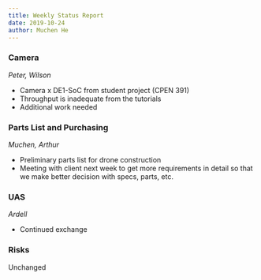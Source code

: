 ```yaml
---
title: Weekly Status Report
date: 2019-10-24
author: Muchen He
---
```


### Camera

 *Peter, Wilson*

- Camera x DE1-SoC from student project (CPEN 391)
- Throughput is inadequate from the tutorials
- Additional work needed

### Parts List and Purchasing

*Muchen, Arthur*

- Preliminary parts list for drone construction
- Meeting with client next week to get more requirements in detail so that we make better decision with specs, parts, etc.

### UAS

*Ardell*

- Continued exchange

### Risks

Unchanged